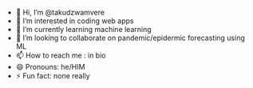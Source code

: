 - 👋 Hi, I’m @takudzwamvere
- 👀 I’m interested in coding web apps
- 🌱 I’m currently learning machine learning
- 💞️ I’m looking to collaborate on pandemic/epidermic forecasting using ML
- 📫 How to reach me : in bio
- 😄 Pronouns: he/HIM
- ⚡ Fun fact: none really

<!---
takudzwamvere/takudzwamvere is a ✨ special ✨ repository because its `README.md` (this file) appears on your GitHub profile.
You can click the Preview link to take a look at your changes.
--->
